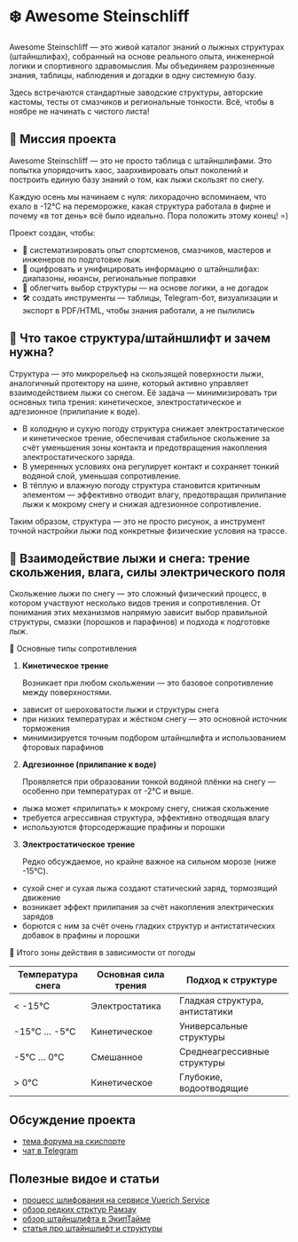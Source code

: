 # ❄️ Awesome Steinschliff

Awesome Steinschliff — это живой каталог знаний о лыжных структурах (штайншлифах), собранный на основе реального опыта, инженерной логики и спортивного здравомыслия.
Мы объединяем разрозненные знания, таблицы, наблюдения и догадки в одну системную базу.

Здесь встречаются стандартные заводские структуры, авторские кастомы, тесты от смазчиков и региональные тонкости.
Всё, чтобы в ноябре не начинать с чистого листа!

## 📌 Миссия проекта

Awesome Steinschliff — это не просто таблица с штайншлифами.
Это попытка упорядочить хаос, заархивировать опыт поколений и построить единую базу знаний о том, как лыжи скользят по снегу.

Каждую осень мы начинаем с нуля: лихорадочно вспоминаем, что ехало в -12°C на переморожке, какая структура работала в фирне и почему «в тот день» всё было идеально.
Пора положить этому конец! =)

Проект создан, чтобы:

* 🔬 систематизировать опыт спортсменов, смазчиков, мастеров и инженеров по подготовке лыж
* 🧠 оцифровать и унифицировать информацию о штайншлифах: диапазоны, нюансы, региональные поправки
* 🎯 облегчить выбор структуры — на основе логики, а не догадок
* 🛠️ создать инструменты — таблицы, Telegram-бот, визуализации и экспорт в PDF/HTML, чтобы знания работали, а не пылились

## 🧠 Что такое структура/штайншлифт и зачем нужна?

Структура — это микрорельеф на скользящей поверхности лыжи, аналогичный протектору на шине, который активно управляет взаимодействием лыжи со снегом.
Её задача — минимизировать три основных типа трения: кинетическое, электростатическое и адгезионное (прилипание к воде).

* В холодную и сухую погоду структура снижает электростатическое и кинетическое трение, обеспечивая стабильное скольжение за счёт уменьшения зоны контакта и предотвращения накопления электростатического заряда.
* В умеренных условиях она регулирует контакт и сохраняет тонкий водяной слой, уменьшая сопротивление.
* В тёплую и влажную погоду структура становится критичным элементом — эффективно отводит влагу, предотвращая прилипание лыжи к мокрому снегу и снижая адгезионное сопротивление.

Таким образом, структура — это не просто рисунок, а инструмент точной настройки лыжи под конкретные физические условия на трассе.

## 🧪 Взаимодействие лыжи и снега: трение скольжения, влага, силы электрического поля

Скольжение лыжи по снегу — это сложный физический процесс, в котором участвуют несколько видов трения и сопротивления.
От понимания этих механизмов напрямую зависит выбор правильной структуры, смазки (порошков и парафинов) и подхода к подготовке лыж.

🔧 Основные типы сопротивления

1. **Кинетическое трение**

    Возникает при любом скольжении — это базовое сопротивление между поверхностями.

* зависит от шероховатости лыжи и структуры снега
* при низких температурах и жёстком снегу — это основной источник торможения
* минимизируется точным подбором штайншлифта и использованием фторовых парафинов

2. **Адгезионное (прилипание к воде)**

    Проявляется при образовании тонкой водяной плёнки на снегу — особенно при температурах от -2°C и выше.

* лыжа может «прилипать» к мокрому снегу, снижая скольжение
* требуется агрессивная структура, эффективно отводящая влагу
* используются фторсодержащие прафины и порошки

3. **Электростатическое трение**

    Редко обсуждаемое, но крайне важное на сильном морозе (ниже -15°C).

* сухой снег и сухая лыжа создают статический заряд, тормозящий движение
* возникает эффект прилипания за счёт накопления электрических зарядов
* борются с ним за счёт очень гладких структур и антистатических добавок в прафины и порошки

🧬 Итого зоны действия в зависимости от погоды

|Температура снега | Основная сила трения |	Подход к структуре |
|------------------|----------------------|--------------------|
| < -15°C | Электростатика | Гладкая структура, антистатики |
| -15°C … -5°C | Кинетическое | Универсальные структуры |
| -5°C … 0°C | Смешанное | Среднеагрессивные структуры |
| > 0°C | Кинетическое | Глубокие, водоотводящие |

## Обсуждение проекта

* [тема форума на скиспорте](https://www.skisport.ru/forum/cross-country/104594)
* [чат в Telegram](https://t.me/+wddxUugE0gwxMGU6)

## Полезные видое и статьи

* [процесс шлифования на сервисе Vuerich Service](https://youtu.be/YPfnXsF2QJg?si=CDNXJfvW0YkthP9a)
* [обзор редких стрктур Рамзау](https://vkvideo.ru/video-220482174_456239484)
* [обзор штайншлифта в ЭкипТайме](https://www.youtube.com/watch?v=IN1FKSIZT2I)
* [статья про штайншлифт и структуры](https://training365.ru/shtajnshlift-i-struktury/)